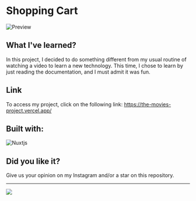 # Shopping Cart
![Preview](https://i.imgur.com/S90QKgO.png)

## What I've learned?
In this project, I decided to do something different from my usual routine of watching a video to learn a new technology. This time, I chose to learn by just reading the documentation, and I must admit it was fun.

## Link
To access my project, click on the following link: https://the-movies-project.vercel.app/

## Built with:
![Nuxtjs](https://img.shields.io/badge/Nuxt-002E3B?style=for-the-badge&logo=nuxtdotjs&logoColor=#00DC82)

## Did you like it?
Give us your opinion on my Instagram and/or a star on this repository.

<hr/>
<a href="https://instagram.com/sr_pumpkin_"><img src="https://img.shields.io/badge/Instagram-E4405F?style=for-the-badge&logo=instagram&logoColor=white"></a>
